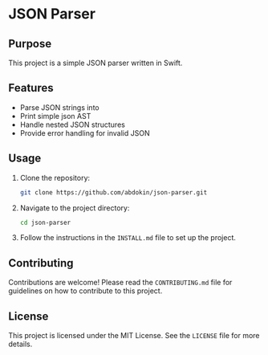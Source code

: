 # JSON Parser

## Purpose

This project is a simple JSON parser written in Swift.


## Features

- Parse JSON strings into 
- Print simple json AST
- Handle nested JSON structures
- Provide error handling for invalid JSON

## Usage

1. Clone the repository:
    ```sh
    git clone https://github.com/abdokin/json-parser.git
    ```
2. Navigate to the project directory:
    ```sh
    cd json-parser
    ```
3. Follow the instructions in the `INSTALL.md` file to set up the project.

## Contributing

Contributions are welcome! Please read the `CONTRIBUTING.md` file for guidelines on how to contribute to this project.

## License

This project is licensed under the MIT License. See the `LICENSE` file for more details.